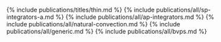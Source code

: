{% include publications/titles/thin.md %}
{% include publications/all/sp-integrators-a.md %}
{% include publications/all/ap-integrators.md %}
{% include publications/all/natural-convection.md %}
{% include publications/all/generic.md %}
{% include publications/all/bvps.md %}